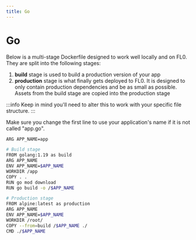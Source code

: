 ```yaml
---
title: Go
---
```


# Go

Below is a multi-stage Dockerfile designed to work well locally and on FL0.
They are split into the following stages:

1. **build** stage is used to build a production version of your app
2. **production** stage is what finally gets deployed to FL0.
   It is designed to only contain production dependencies and be as small as possible.
   Assets from the build stage are copied into the production stage

:::info
Keep in mind you'll need to alter this to work with your specific file structure.
:::

Make sure you change the first line to use your application's name if it is not called "app.go".

```bash title="/Dockerfile"
ARG APP_NAME=app

# Build stage
FROM golang:1.19 as build
ARG APP_NAME
ENV APP_NAME=$APP_NAME
WORKDIR /app
COPY . .
RUN go mod download
RUN go build -o /$APP_NAME

# Production stage
FROM alpine:latest as production
ARG APP_NAME
ENV APP_NAME=$APP_NAME
WORKDIR /root/
COPY --from=build /$APP_NAME ./
CMD ./$APP_NAME

```
